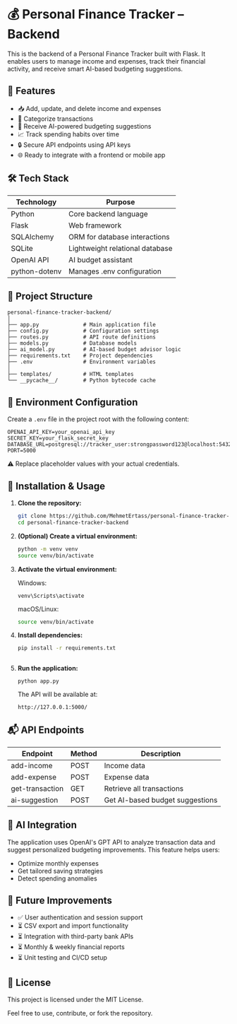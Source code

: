 # 💰 Personal Finance Tracker – Backend

This is the backend of a Personal Finance Tracker built with Flask. It enables users to manage income and expenses, track their financial activity, and receive smart AI-based budgeting suggestions.

## 🚀 Features

- 📥 Add, update, and delete income and expenses
- 🧾 Categorize transactions 
- 🤖 Receive AI-powered budgeting suggestions 
- 📈 Track spending habits over time
- 🔒 Secure API endpoints using API keys
- 🌐 Ready to integrate with a frontend or mobile app

## 🛠️ Tech Stack

| Technology | Purpose |
|------------|---------|
| Python     | Core backend language |
| Flask      | Web framework |
| SQLAlchemy | ORM for database interactions |
| SQLite     | Lightweight relational database |
| OpenAI API | AI budget assistant |
| python-dotenv     | Manages .env configuration |

## 📁 Project Structure
```
personal-finance-tracker-backend/
│
├── app.py              # Main application file
├── config.py           # Configuration settings
├── routes.py           # API route definitions
├── models.py           # Database models
├── ai_model.py         # AI-based budget advisor logic
├── requirements.txt    # Project dependencies
├── .env                # Environment variables
│
├── templates/          # HTML templates
└── __pycache__/        # Python bytecode cache 
```

## 🔐 Environment Configuration

Create a `.env` file in the project root with the following content:
```
OPENAI_API_KEY=your_openai_api_key
SECRET_KEY=your_flask_secret_key
DATABASE_URL=postgresql://tracker_user:strongpassword123@localhost:5432/financial_tracker
PORT=5000
```
⚠️ Replace placeholder values with your actual credentials.


## 🧪 Installation & Usage
1. **Clone the repository:**
   ```bash
   git clone https://github.com/MehmetErtass/personal-finance-tracker-backend.git
   cd personal-finance-tracker-backend

2. **(Optional) Create a virtual environment:**
   ```bash
   python -m venv venv
   source venv/bin/activate 

3. **Activate the virtual environment:**

   Windows:
   ```
   venv\Scripts\activate
   ```
   macOS/Linux:
   ```bash
   source venv/bin/activate
   
   
  4. **Install dependencies:**
     ```bash
     pip install -r requirements.txt
  
  5. **Run the application:**
     ```
     python app.py
     ```
     The API will be available at:
      ```bash
      http://127.0.0.1:5000/

## 📬 API Endpoints
  |Endpoint | Method | Description |
  |------------|---------|---------|
  | add-income     | POST | Income data |
  | add-expense      | POST | Expense data |
  | get-transaction | GET | Retrieve all transactions |
  | ai-suggestion    | POST | Get AI-based budget suggestions |

## 🤖 AI Integration
The application uses OpenAI's GPT API to analyze transaction data and suggest personalized budgeting improvements. This feature helps users:
- Optimize monthly expenses
- Get tailored saving strategies
- Detect spending anomalies

## 📌 Future Improvements
* ✅ User authentication and session support
* ⏳ CSV export and import functionality
* ⏳ Integration with third-party bank APIs
* ⏳ Monthly & weekly financial reports
* ⏳ Unit testing and CI/CD setup

## 📝 License
This project is licensed under the MIT License.

Feel free to use, contribute, or fork the repository.
